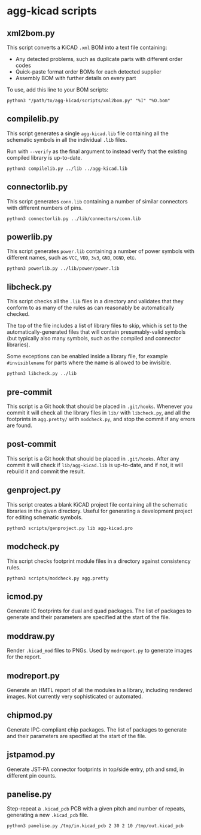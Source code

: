 # agg-kicad scripts

## xml2bom.py

This script converts a KiCAD `.xml` BOM into a text file containing:
* Any detected problems, such as duplicate parts with different order codes
* Quick-paste format order BOMs for each detected supplier
* Assembly BOM with further details on every part

To use, add this line to your BOM scripts:

`python3 "/path/to/agg-kicad/scripts/xml2bom.py" "%I" "%O.bom"`

## compilelib.py

This script generates a single `agg-kicad.lib` file containing all the 
schematic symbols in all the individual `.lib` files.

Run with `--verify` as the final argument to instead verify that the existing 
compiled library is up-to-date.

`python3 compilelib.py ../lib ../agg-kicad.lib`

## connectorlib.py

This script generates `conn.lib` containing a number of similar connectors with 
different numbers of pins.

`python3 connectorlib.py ../lib/connectors/conn.lib`

## powerlib.py

This script generates `power.lib` containing a number of power symbols with 
different names, such as `VCC`, `VDD`, `3v3`, `GND`, `DGND`, etc.

`python3 powerlib.py ../lib/power/power.lib`

## libcheck.py

This script checks all the `.lib` files in a directory and validates that they 
conform to as many of the rules as can reasonably be automatically checked.

The top of the file includes a list of library files to skip, which is set to 
the automatically-generated files that will contain presumably-valid symbols 
(but typically also many symbols, such as the compiled and connector 
libraries).

Some exceptions can be enabled inside a library file, for example 
`#invisiblename` for parts where the name is allowed to be invisible.

`python3 libcheck.py ../lib`

## pre-commit

This script is a Git hook that should be placed in `.git/hooks`. Whenever you 
commit it will check all the library files in `lib/` with `libcheck.py`, and 
all the footprints in `agg.pretty/` with `modcheck.py`, and stop the commit if 
any errors are found.

## post-commit

This script is a Git hook that should be placed in `.git/hooks`. After any 
commit it will check if `lib/agg-kicad.lib` is up-to-date, and if not, it will 
rebuild it and commit the result.

## genproject.py

This script creates a blank KiCAD project file containing all the schematic 
libraries in the given directory. Useful for generating a development project 
for editing schematic symbols.

`python3 scripts/genproject.py lib agg-kicad.pro`

## modcheck.py

This script checks footprint module files in a directory against consistency 
rules.

`python3 scripts/modcheck.py agg.pretty`

## icmod.py

Generate IC footprints for dual and quad packages. The list of packages to 
generate and their parameters are specified at the start of the file.

## moddraw.py

Render `.kicad_mod` files to PNGs. Used by `modreport.py` to generate images 
for the report.

## modreport.py

Generate an HMTL report of all the modules in a library, including rendered 
images. Not currently very sophisticated or automated.

## chipmod.py

Generate IPC-compliant chip packages. The list of packages to generate and 
their parameters are specified at the start of the file.

## jstpamod.py

Generate JST-PA connector footprints in top/side entry, pth and smd, in 
different pin counts.

## panelise.py

Step-repeat a `.kicad_pcb` PCB with a given pitch and number of repeats, 
generating a new `.kicad_pcb` file.

`python3 panelise.py /tmp/in.kicad_pcb 2 30 2 10 /tmp/out.kicad_pcb`
